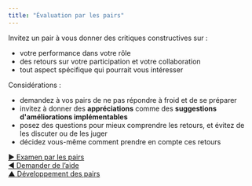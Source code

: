 ```yaml
---
title: "Évaluation par les pairs"
---
```



Invitez un pair à vous donner des critiques constructives sur :

- votre performance dans votre rôle
- des retours sur votre participation et votre collaboration
- tout aspect spécifique qui pourrait vous intéresser

Considérations :

- demandez à vos pairs de ne pas répondre à froid et de se préparer
- invitez à donner des **appréciations** comme des **suggestions d'améliorations implémentables**
- posez des questions pour mieux comprendre les retours, et évitez de les discuter ou de les juger
- décidez vous-même comment prendre en compte ces retours

[&#9654; Examen par les pairs](peer-review.html)<br/>[&#9664; Demander de l’aide](ask-for-help.html)<br/>[&#9650; Développement des pairs](peer-development.html)

